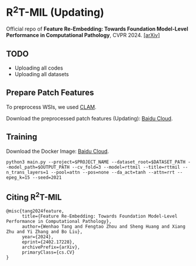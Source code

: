 # R$`^2`$T-MIL (Updating)
Official repo of **Feature Re-Embedding: Towards Foundation Model-Level Performance in Computational Pathology**, CVPR 2024. [[arXiv]](https://arxiv.org/abs/2402.17228)

## TODO
- Uploading all codes
- Uploading all datasets

## Prepare Patch Features
To preprocess WSIs, we used [CLAM](https://github.com/mahmoodlab/CLAM/tree/master#wsi-segmentation-and-patching).

Download the preprocessed patch features (Updating): [Baidu Cloud](https://pan.baidu.com/s/1mSzLJ_RVCJFQGe2lZAvEUA?pwd=2024).

## Training
Download the Docker Image: [Baidu Cloud](https://pan.baidu.com/s/1EN1JUbIjAl73NwHZF3YlPA?pwd=fek8).

```shell
python3 main.py --project=$PROJECT_NAME --dataset_root=$DATASET_PATH --model_path=$OUTPUT_PATH --cv_fold=3 --model=rttmil --title=rttmil --n_trans_layers=1 --pool=attn --pos=none --da_act=tanh --attn=rrt --epeg_k=15 --seed=2021
```
## Citing R$`^2`$T-MIL
```
@misc{tang2024feature,
      title={Feature Re-Embedding: Towards Foundation Model-Level Performance in Computational Pathology}, 
      author={Wenhao Tang and Fengtao Zhou and Sheng Huang and Xiang Zhu and Yi Zhang and Bo Liu},
      year={2024},
      eprint={2402.17228},
      archivePrefix={arXiv},
      primaryClass={cs.CV}
}
```
